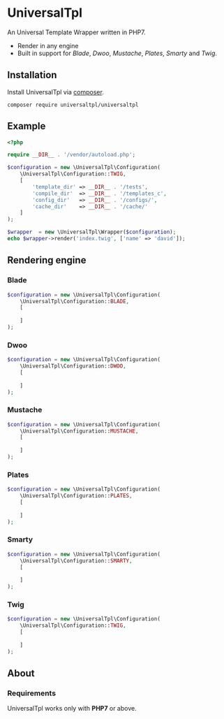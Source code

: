 # UniversalTpl

An Universal Template Wrapper written in PHP7.

* Render in any engine
* Built in support for _Blade_, _Dwoo_, _Mustache_, _Plates_, _Smarty_ and _Twig_.

## Installation
Install UniversalTpl via [composer](http://getcomposer.org/).
```
composer require universaltpl/universaltpl
```

## Example
```php
<?php

require __DIR__ . '/vendor/autoload.php';

$configuration = new \UniversalTpl\Configuration(
	\UniversalTpl\Configuration::TWIG,
	[
		'template_dir' => __DIR__ . '/tests',
		'compile_dir'  => __DIR__ . '/templates_c',
		'config_dir'   => __DIR__ . '/configs/',
		'cache_dir'    => __DIR__ . '/cache/'
	]
);

$wrapper  = new \UniversalTpl\Wrapper($configuration);
echo $wrapper->render('index.twig', ['name' => 'david']);
```

## Rendering engine

### Blade
```php
$configuration = new \UniversalTpl\Configuration(
	\UniversalTpl\Configuration::BLADE,
	[
	
	]
);
```

### Dwoo
```php
$configuration = new \UniversalTpl\Configuration(
	\UniversalTpl\Configuration::DWOO,
	[
	
	]
);
```

### Mustache
```php
$configuration = new \UniversalTpl\Configuration(
	\UniversalTpl\Configuration::MUSTACHE,
	[
	
	]
);
```

### Plates
```php
$configuration = new \UniversalTpl\Configuration(
	\UniversalTpl\Configuration::PLATES,
	[
	
	]
);
```

### Smarty
```php
$configuration = new \UniversalTpl\Configuration(
	\UniversalTpl\Configuration::SMARTY,
	[
	
	]
);
```

### Twig
```php
$configuration = new \UniversalTpl\Configuration(
	\UniversalTpl\Configuration::TWIG,
	[
	
	]
);
```

## About

### Requirements
UniversalTpl works only with **PHP7** or above.